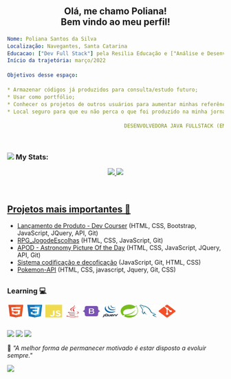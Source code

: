 <h2 align="center">Olá, me chamo Poliana! <br>  Bem vindo ao meu perfil!</h2>

```yaml
Nome: Poliana Santos da Silva
Localização: Navegantes, Santa Catarina
Educacao: ["Dev Full Stack"] pela Resilia Educação e ["Análise e Desenvolvimento de Sistemas"] pela FAM (06/2024).
Início da trajetória: março/2022

Objetivos desse espaço: 

* Armazenar códigos já produzidos para consulta/estudo futuro;
* Usar como portfólio;
* Conhecer os projetos de outros usuários para aumentar minhas referências; 
* Local seguro para que eu não perca o que foi produzido na minha jornada como Dev;

                                      DESENVOLVEDORA JAVA FULLSTACK (EM FORMAÇÃO)

```
<br>

### <img src="https://media.giphy.com/media/cj87CxfRtrUifF3Ryk/giphy.gif" width="25"> My Stats:

<div align="center">
  <a href="https://github.com/pollysantos">
  <img width="47.8%" src="https://github-readme-stats.vercel.app/api?username=pollysantos&show_icons=true&theme=gotham&include_all_commits=true&count_private=true"/>
  <img width="40%" src="https://github-readme-stats.vercel.app/api/top-langs/?username=pollysantos&layout=compact&langs_count=7&theme=gotham"/>
</div>
<br>
<br>
  
  <h2 id="projetos">  Projetos mais importantes 📌</h2>

-  [Lançamento de Produto - Dev Courser](https://pollysantos.github.io/Projeto_DevCourse/) (HTML, CSS, Bootstrap, JavaScript, JQuery, API, Git)
-  [RPG_JogodeEscolhas](https://pollysantos.github.io/RPG_JogodeEscolhas/) (HTML, CSS, JavaScript, Git)
-  [APOD - Astronomy Picture Of the Day](https://pollysantos.github.io/Projeto_APOD_Nasa/) (HTML, CSS, JavaScript, JQuery, API, Git)
-  [Sistema codificação e decoficação](https://pollysantos.github.io/Sistema_Codificacao_Decodificacao/) (JavaScript, Git, HTML, CSS)
-  [Pokemon-API](https://pollysantos.github.io/Pokemon_API/) (HTML, CSS, javascript, Jquery, Git, CSS)
  
  ##
  
  <h3>Learning 💻</h3>
  <!--LINGUAGENS:-->
  <div style="display: inline_block">
  <img align="center" title="HTML" alt="Polly-HTML" height="30" width="40" src="https://raw.githubusercontent.com/devicons/devicon/master/icons/html5/html5-original.svg">
  <img align="center" title="CSS" alt="Polly-CSS" height="30" width="40" src="https://raw.githubusercontent.com/devicons/devicon/master/icons/css3/css3-original.svg">
  <img align="center" title="Javascript" alt="Polly-Js" height="30" width="40"      src="https://raw.githubusercontent.com/devicons/devicon/master/icons/javascript/javascript-plain.svg">
   <img align="center" title="Java" alt="Polly-Java" height="30" width="40" src="https://raw.githubusercontent.com/devicons/devicon/master/icons/java/java-plain.svg">
  <!--FRAMEWORKS:--> 
    <img align="center" alt="Polly-bootstrap" height="30" width="40" src="https://raw.githubusercontent.com/devicons/devicon/d00d0969292a6569d45b06d3f350f463a0107b0d/icons/bootstrap/bootstrap-plain.svg">
  <img align="center" alt="Polly-jQUERY" height="30" width="40" src="https://raw.githubusercontent.com/devicons/devicon/ac557d6ff33ff370a5db99f97aeab35ea5c67fbd/icons/jquery/jquery-original-wordmark.svg">
    <img align="center" title="Spring" alt="Polly-Spring" height="30" width="40" src="https://raw.githubusercontent.com/devicons/devicon/master/icons/spring/spring-original.svg">
  <!--BANCOS:-->
  <img align="center" title="MySql" alt="Polly-Mysql" height="30" width="40" src="https://raw.githubusercontent.com/devicons/devicon/master/icons/mysql/mysql-original.svg">
  <!--FERRAMENTAS:--> 
  <img align="center" title="GIT" alt="Polly-Git" height="30" width="40" src="https://raw.githubusercontent.com/devicons/devicon/master/icons/git/git-original.svg">
  
  ## 
 <!--CONTATO:-->
  <a href="https://www.linkedin.com/in/polianasantoss"><img src="https://img.shields.io/badge/-LinkedIn-%230077B5?style=for-the-badge&logo=linkedin&logoColor=white" target="_blank"></a>
  <a href = "mailto:zpolianasantos@gmail.com"><img src="https://img.shields.io/badge/-Gmail-%23333?style=for-the-badge&logo=gmail&logoColor=white" target="_blank"></a>
  <a href="https://codepen.io/pollysantos" target="_blank"><img src="https://img.shields.io/badge/-codepen-%FF7F3F?style=for-the-badge&logo=codepen&logoColor=white" target="_blank"></a>
  <br>
  <p>🧠 <spam style="font-style:italic">"A melhor forma de permanecer motivado é estar disposto a evoluir sempre."</spam></p>
<img src="https://github.com/pollysantos/pollysantos/blob/output/github-contribution-grid-snake.svg">
<br>
<a align="center" href="https://github.com/pollysantos">



